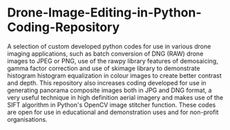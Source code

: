 # Drone-Image-Editing-in-Python-Coding-Repository
A selection of custom developed python codes for use in various drone imaging applications, such as batch conversion of DNG (RAW) drone images to JPEG or PNG, use of the rawpy library features of demosaicing, gamma factor correction and use of skimage library to demonstrate histogram histogram equalization in colour images to create better contrast and depth. This repository also increases coding developed for use in generating panorama composite images both in JPG and DNG format, a very useful technique in high definition aerial imagery and makes use of the SIFT algorithm in Python's OpenCV image stitcher function. These codes are open for use in educational and demonstration uses and for non-profit organisations.
